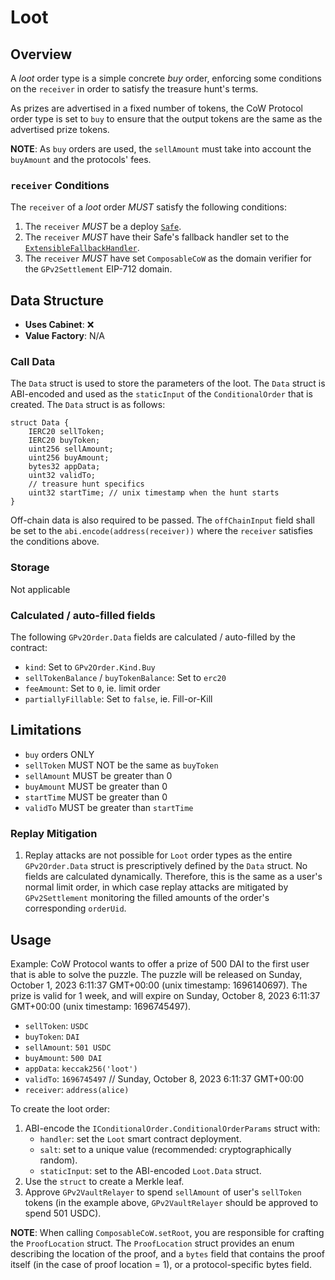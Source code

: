 # Loot

## Overview

A _loot_ order type is a simple concrete _buy_ order, enforcing some conditions on the `receiver` in order to satisfy the treasure hunt's terms.

As prizes are advertised in a fixed number of tokens, the CoW Protocol order type is set to `buy` to ensure that the output tokens are the same as the advertised prize tokens.

**NOTE**: As `buy` orders are used, the `sellAmount` must take into account the `buyAmount` and the protocols' fees.

### `receiver` Conditions

The `receiver` of a _loot_ order _MUST_ satisfy the following conditions:

1. The `receiver` _MUST_ be a deploy [`Safe`](https://safe.global).
2. The `receiver` _MUST_ have their Safe's fallback handler set to the [`ExtensibleFallbackHandler`](https://github.com/cowprotocol/composable-cow).
3. The `receiver` _MUST_ have set `ComposableCoW` as the domain verifier for the `GPv2Settlement` EIP-712 domain.


## Data Structure

* **Uses Cabinet**: ❌
* **Value Factory**: N/A

### Call Data

The `Data` struct is used to store the parameters of the loot. The `Data` struct is ABI-encoded and used as the `staticInput` of the `ConditionalOrder` that is created. The `Data` struct is as follows:

```solidity=
struct Data {
    IERC20 sellToken;
    IERC20 buyToken;
    uint256 sellAmount;
    uint256 buyAmount;
    bytes32 appData;
    uint32 validTo;
    // treasure hunt specifics
    uint32 startTime; // unix timestamp when the hunt starts
}
```

Off-chain data is also required to be passed. The `offChainInput` field shall be set to the `abi.encode(address(receiver))` where the `receiver` satisfies the conditions above.

### Storage

Not applicable

### Calculated / auto-filled fields

The following `GPv2Order.Data` fields are calculated / auto-filled by the contract:

- `kind`: Set to `GPv2Order.Kind.Buy`
- `sellTokenBalance` / `buyTokenBalance`: Set to `erc20`
- `feeAmount`: Set to `0`, ie. limit order
- `partiallyFillable`: Set to `false`, ie. Fill-or-Kill

## Limitations

* `buy` orders ONLY
* `sellToken` MUST NOT be the same as `buyToken`
* `sellAmount` MUST be greater than 0
* `buyAmount` MUST be greater than 0
* `startTime` MUST be greater than 0
* `validTo` MUST be greater than `startTime`

### Replay Mitigation

1. Replay attacks are not possible for `Loot` order types as the entire `GPv2Order.Data` struct is prescriptively defined by the `Data` struct. No fields are calculated dynamically. Therefore, this is the same as a user's normal limit order, in which case replay attacks are mitigated by `GPv2Settlement` monitoring the filled amounts of the order's corresponding `orderUid`.

## Usage

Example: CoW Protocol wants to offer a prize of 500 DAI to the first user that is able to solve the puzzle. The puzzle will be released on Sunday, October 1, 2023 6:11:37 GMT+00:00 (unix timestamp: 1696140697). The prize is valid for 1 week, and will expire on Sunday, October 8, 2023 6:11:37 GMT+00:00 (unix timestamp: 1696745497). 

- `sellToken`: `USDC`
- `buyToken`: `DAI`
- `sellAmount`: `501 USDC`
- `buyAmount`: `500 DAI`
- `appData`: `keccak256('loot')`
- `validTo`: `1696745497` // Sunday, October 8, 2023 6:11:37 GMT+00:00
- `receiver`: `address(alice)`

To create the loot order:

1. ABI-encode the `IConditionalOrder.ConditionalOrderParams` struct with:
    - `handler`: set the `Loot` smart contract deployment.
    - `salt`: set to a unique value (recommended: cryptographically random).
    - `staticInput`: set to the ABI-encoded `Loot.Data` struct.
2. Use the `struct` to create a Merkle leaf.
3. Approve `GPv2VaultRelayer` to spend `sellAmount` of user's `sellToken` tokens (in the example above, `GPv2VaultRelayer` should be approved to spend 501 USDC).

**NOTE**: When calling `ComposableCoW.setRoot`, you are responsible for crafting the `ProofLocation` struct. The `ProofLocation` struct provides an enum describing the location of the proof, and a `bytes` field that contains the proof itself (in the case of proof location = 1), or a protocol-specific bytes field.
